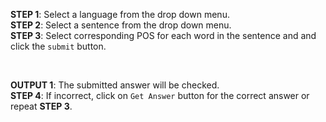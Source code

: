 **STEP 1**: Select a language from the drop down menu.<br/>
**STEP 2**: Select a sentence from the drop down menu.<br/>
**STEP 3**: Select corresponding POS for each word in the sentence and and click the `submit` button.<br/>

<br/>

**OUTPUT 1**: The submitted answer will be checked.<br/>
**STEP 4**: If incorrect, click on `Get Answer` button for the correct answer or repeat **STEP 3**.
